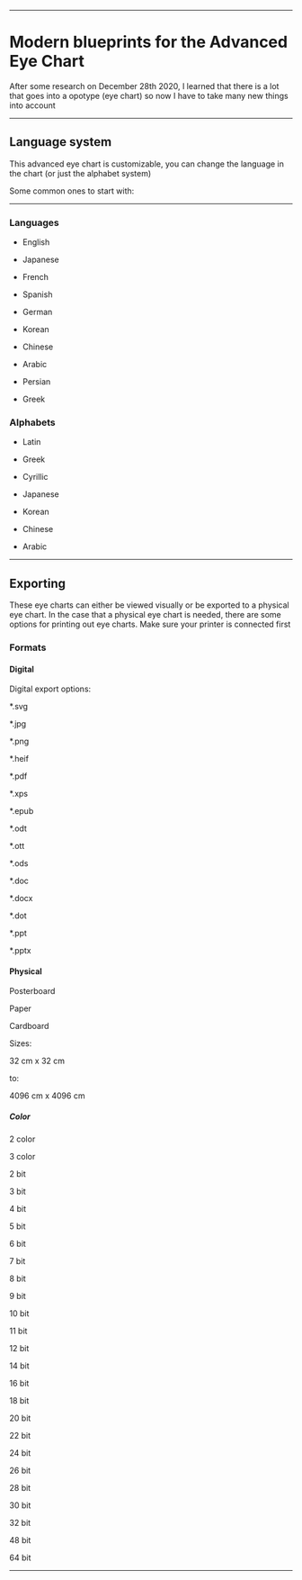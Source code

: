 
***

# Modern blueprints for the Advanced Eye Chart

After some research on December 28th 2020, I learned that there is a lot that goes into a opotype (eye chart) so now I have to take many new things into account

***

## Language system

This advanced eye chart is customizable, you can change the language in the chart (or just the alphabet system)

Some common ones to start with:

***

### Languages

* English

* Japanese

* French

* Spanish

* German

* Korean

* Chinese

* Arabic

* Persian

* Greek

### Alphabets

* Latin

* Greek

* Cyrillic

* Japanese

* Korean

* Chinese

* Arabic

***

## Exporting

These eye charts can either be viewed visually or be exported to a physical eye chart. In the case that a physical eye chart is needed, there are some options for printing out eye charts. Make sure your printer is connected first

### Formats

#### Digital

Digital export options:

*.svg

*.jpg

*.png

*.heif

*.pdf

*.xps

*.epub

*.odt

*.ott

*.ods

*.doc

*.docx

*.dot

*.ppt

*.pptx

#### Physical

Posterboard

Paper

Cardboard

Sizes:

32 cm x 32 cm

to:

4096 cm x 4096 cm

##### Color

2 color

3 color

2 bit

3 bit

4 bit

5 bit

6 bit

7 bit

8 bit

9 bit

10 bit

11 bit

12 bit

14 bit

16 bit

18 bit

20 bit

22 bit

24 bit

26 bit

28 bit

30 bit

32 bit

48 bit

64 bit

***
